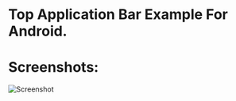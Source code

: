# Top Application Bar Example For Android.

# Screenshots:
![Screenshot](https://github.com/user-attachments/assets/0ea1d1bd-4822-41cc-a62a-5adad3b32512)
